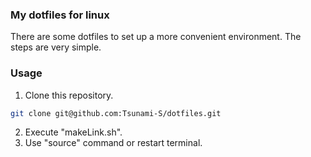 ### My dotfiles for linux

There are some dotfiles to set up a more convenient environment.
The steps are very simple.

### Usage
1. Clone this repository.
```bash
git clone git@github.com:Tsunami-S/dotfiles.git
```

2. Execute "makeLink.sh".
3. Use "source" command or restart terminal.

